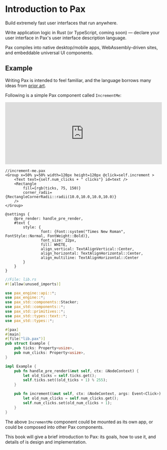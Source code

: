 # Introduction to Pax

Build extremely fast user interfaces that run anywhere.

Write application logic in Rust (or TypeScript, coming soon) — declare your user interface in Pax's user interface description language.

Pax compiles into native desktop/mobile apps, WebAssembly-driven sites, and embeddable universal UI components.

## Example

Writing Pax is intended to feel familiar, and the language borrows many ideas from [prior art](./intro-priorities-and-prior-art#prior-art--inspiration).

Following is a simple Pax component called `IncrementMe`:

<iframe style="width: calc(100%); height: 200px; border: none;" src="https://static.pax.dev/increment/"></iframe>


```pax
//increment-me.pax
<Group x=50% y=50% width=120px height=120px @click=self.increment >
    <Text text={self.num_clicks + " clicks"} id=text />
    <Rectangle
        fill={rgb(ticks, 75, 150)}
        corner_radii={RectangleCornerRadii::radii(10.0,10.0,10.0,10.0)}
    />
</Group>

@settings {
    @pre_render: handle_pre_render,
    #text {
        style: {
                font: {Font::system("Times New Roman", FontStyle::Normal, FontWeight::Bold)},
                font_size: 22px,
                fill: WHITE,
                align_vertical: TextAlignVertical::Center,
                align_horizontal: TextAlignHorizontal::Center,
                align_multiline: TextAlignHorizontal::Center
        }
    }
}
```

```rust
//File: lib.rs
#![allow(unused_imports)]

use pax_engine::api::*;
use pax_engine::*;
use pax_std::components::Stacker;
use pax_std::components::*;
use pax_std::primitives::*;
use pax_std::types::text::*;
use pax_std::types::*;

#[pax]
#[main]
#[file("lib.pax")]
pub struct Example {
    pub ticks: Property<usize>,
    pub num_clicks: Property<usize>,
}

impl Example {
    pub fn handle_pre_render(&mut self, ctx: &NodeContext) {
        let old_ticks = self.ticks.get();
        self.ticks.set((old_ticks + 1) % 255);
    }

    pub fn increment(&mut self, ctx: &NodeContext, args: Event<Click>) {
        let old_num_clicks = self.num_clicks.get();
        self.num_clicks.set(old_num_clicks + 1);
    }
}
```

The above `IncrementMe` component could be mounted as its own app, or could be composed into other Pax components.

This book will give a brief introduction to Pax: its goals, how to use it, and details of is design and implementation.
